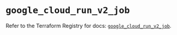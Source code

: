 # `google_cloud_run_v2_job`

Refer to the Terraform Registry for docs: [`google_cloud_run_v2_job`](https://registry.terraform.io/providers/hashicorp/google/6.5.0/docs/resources/cloud_run_v2_job).
